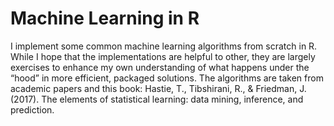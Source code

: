 # Machine Learning in R
I implement some common machine learning algorithms from scratch in R. While I hope that the implementations are helpful to other, they are largely exercises to enhance my own understanding of what happens under the “hood” in more efficient, packaged solutions. The algorithms are taken from academic papers and this book: Hastie, T., Tibshirani, R., & Friedman, J. (2017). The elements of statistical learning: data mining, inference, and prediction.
